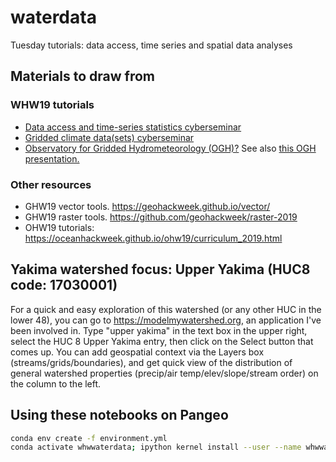 # waterdata
Tuesday tutorials: data access, time series and spatial data analyses


## Materials to draw from

### WHW19 tutorials
- [Data access and time-series statistics cyberseminar](https://github.com/waterhackweek/tsdata_access)
- [Gridded climate data(sets) cyberseminar](https://github.com/waterhackweek/gridded_data)
- [Observatory for Gridded Hydrometeorology (OGH)?](https://github.com/waterhackweek/OGH_group_tutorial) See also [this OGH presentation.](https://github.com/Freshwater-Initiative/OGH_group_tutorial/blob/master/intro_to_ogh.pdf)

### Other resources
- GHW19 vector tools. https://geohackweek.github.io/vector/
- GHW19 raster tools. https://github.com/geohackweek/raster-2019
- OHW19 tutorials: https://oceanhackweek.github.io/ohw19/curriculum_2019.html 

## Yakima watershed focus: Upper Yakima (HUC8 code: 17030001)
For a quick and easy exploration of this watershed (or any other HUC in the lower 48), you can go to https://modelmywatershed.org, an application I've been involved in. Type "upper yakima" in the text box in the upper right, select the HUC 8 Upper Yakima entry, then click on the Select button that comes up. You can add geospatial context via the Layers box (streams/grids/boundaries), and get quick view of the distribution of general watershed properties (precip/air temp/elev/slope/stream order) on the column to the left.

## Using these notebooks on Pangeo

```bash
conda env create -f environment.yml
conda activate whwwaterdata; ipython kernel install --user --name whwwaterdata
```
